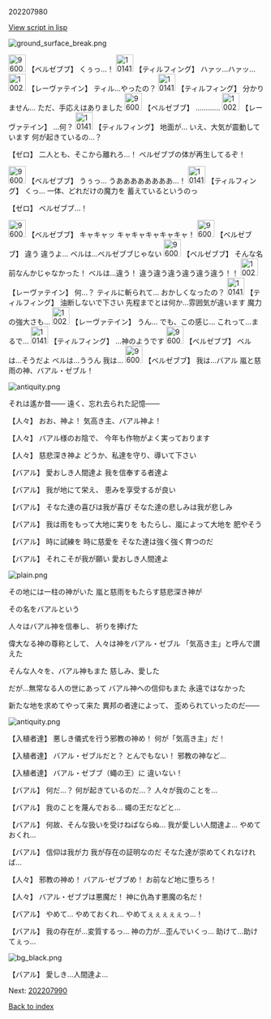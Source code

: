 202207980

[View script in lisp](../scripts/202207980.txt)

![ground_surface_break.png](../images/backgrounds/ground_surface_break.png)

<img src="../images/units/960022.png" alt="960022.png" height="34"/>
【ベルゼブブ】
くぅっ…！

<img src="../images/units/101415.png" alt="101415.png" height="34"/>
【ティルフィング】
ハァッ…ハァッ…

<img src="../images/units/100221.png" alt="100221.png" height="34"/>
【レーヴァテイン】
ティル…やったの？

<img src="../images/units/101415.png" alt="101415.png" height="34"/>
【ティルフィング】
分かりません…
ただ、手応えはありました

<img src="../images/units/960022.png" alt="960022.png" height="34"/>
【ベルゼブブ】
…………

<img src="../images/units/100221.png" alt="100221.png" height="34"/>
【レーヴァテイン】
…何？

<img src="../images/units/101415.png" alt="101415.png" height="34"/>
【ティルフィング】
地面が…
いえ、大気が震動しています
何が起きているの…？

【ゼロ】
二人とも、そこから離れろ…！
ベルゼブブの体が再生してるぞ！

<img src="../images/units/960022.png" alt="960022.png" height="34"/>
【ベルゼブブ】
うぅっ…
うああああああああ…！

<img src="../images/units/101415.png" alt="101415.png" height="34"/>
【ティルフィング】
くっ…
一体、どれだけの魔力を
蓄えているというのっ

【ゼロ】
ベルゼブブ…！

<img src="../images/units/960022.png" alt="960022.png" height="34"/>
【ベルゼブブ】
キャキャッ
キャキャキャキャキャ！

<img src="../images/units/960022.png" alt="960022.png" height="34"/>
【ベルゼブブ】
違う
違うよ…
ベルは…ベルゼブブじゃない

<img src="../images/units/960022.png" alt="960022.png" height="34"/>
【ベルゼブブ】
そんな名前なんかじゃなかった！
ベルは…違う！
違う違う違う違う違う違う！！

<img src="../images/units/100221.png" alt="100221.png" height="34"/>
【レーヴァテイン】
何…？
ティルに斬られて…
おかしくなったの？

<img src="../images/units/101415.png" alt="101415.png" height="34"/>
【ティルフィング】
油断しないで下さい
先程までとは何か…雰囲気が違います
魔力の強大さも…

<img src="../images/units/100221.png" alt="100221.png" height="34"/>
【レーヴァテイン】
うん…
でも、この感じ…
これって…まるで…

<img src="../images/units/101415.png" alt="101415.png" height="34"/>
【ティルフィング】
…神のようです

<img src="../images/units/960022.png" alt="960022.png" height="34"/>
【ベルゼブブ】
ベルは…そうだよ
ベルは…ううん
我は…

<img src="../images/units/960022.png" alt="960022.png" height="34"/>
【ベルゼブブ】
我は…バアル
嵐と慈雨の神、バアル・ゼブル！

![antiquity.png](../images/backgrounds/antiquity.png)

それは遙か昔――
遠く、忘れ去られた記憶――

【人々】
おお、神よ！
気高き主、バアル神よ！

【人々】
バアル様のお陰で、
今年も作物がよく実っております

【人々】
慈悲深き神よ
どうか、私達を守り、導いて下さい

【バアル】
愛おしき人間達よ
我を信奉する者達よ

【バアル】
我が地にて栄え、
恵みを享受するが良い

【バアル】
そなた達の喜びは我が喜び
そなた達の悲しみは我が悲しみ

【バアル】
我は雨をもって大地に実りを
もたらし、嵐によって大地を
肥やそう

【バアル】
時に試練を
時に慈愛を
そなた達は強く強く育つのだ

【バアル】
それこそが我が願い
愛おしき人間達よ

![plain.png](../images/backgrounds/plain.png)

その地には一柱の神がいた
嵐と慈雨をもたらす慈悲深き神が

その名をバアルという

人々はバアル神を信奉し、
祈りを捧げた

偉大なる神の尊称として、
人々は神をバアル・ゼブル
「気高き主」と呼んで讃えた

そんな人々を、バアル神もまた
慈しみ、愛した

だが…無常なる人の世にあって
バアル神への信仰もまた
永遠ではなかった

新たな地を求めてやって来た
異邦の者達によって、
歪められていったのだ――

![antiquity.png](../images/backgrounds/antiquity.png)

【入植者達】
悪しき儀式を行う邪教の神め！
何が「気高き主」だ！

【入植者達】
バアル・ゼブルだと？
とんでもない！
邪教の神など…

【入植者達】
バアル・ゼブブ（蠅の王）に
違いない！

【バアル】
何だ…？
何が起きているのだ…？
人々が我のことを…

【バアル】
我のことを蔑んでおる…
蠅の王だなどと…

【バアル】
何故、そんな扱いを受けねばならぬ…
我が愛しい人間達よ…
やめておくれ…

【バアル】
信仰は我が力
我が存在の証明なのだ
そなた達が崇めてくれなければ…

【人々】
邪教の神め！
バアル･ゼブブめ！
お前など地に堕ちろ！

【人々】
バアル・ゼブブは悪魔だ！
神に仇為す悪魔の名だ！

【バアル】
やめて…
やめておくれ…
やめてぇぇぇぇぇっ…！

【バアル】
我の存在が…変質するっ…
神の力が…歪んでいくっ…
助けて…助けてぇっ…

![bg_black.png](../images/backgrounds/bg_black.png)

【バアル】
愛しき…人間達よ…


Next: [202207990](202207990.md)

[Back to index](index.md)
